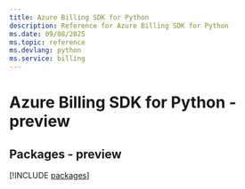 ```yaml
---
title: Azure Billing SDK for Python
description: Reference for Azure Billing SDK for Python
ms.date: 09/08/2025
ms.topic: reference
ms.devlang: python
ms.service: billing
---
```

# Azure Billing SDK for Python - preview
## Packages - preview
[!INCLUDE [packages](billing-index.md)]